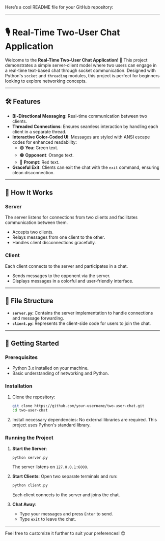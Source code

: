 Here’s a cool README file for your GitHub repository:

---

# 🎙️ Real-Time Two-User Chat Application

Welcome to the **Real-Time Two-User Chat Application**! 🚀 This project demonstrates a simple server-client model where two users can engage in a real-time text-based chat through socket communication. Designed with Python's `socket` and `threading` modules, this project is perfect for beginners looking to explore networking concepts.

---

## 🛠️ Features

- **Bi-Directional Messaging**: Real-time communication between two clients.  
- **Threaded Connections**: Ensures seamless interaction by handling each client in a separate thread.  
- **Interactive Color-Coded UI**: Messages are styled with ANSI escape codes for enhanced readability:
  - 🟢 **You**: Green text.
  - 🟠 **Opponent**: Orange text.
  - 🔴 **Prompt**: Red text.  
- **Graceful Exit**: Clients can exit the chat with the `exit` command, ensuring clean disconnection.  

---

## 🚀 How It Works

### Server
The server listens for connections from two clients and facilitates communication between them.  
- Accepts two clients.  
- Relays messages from one client to the other.  
- Handles client disconnections gracefully.  

### Client
Each client connects to the server and participates in a chat.  
- Sends messages to the opponent via the server.  
- Displays messages in a colorful and user-friendly interface.  

---

## 📂 File Structure

- **`server.py`**: Contains the server implementation to handle connections and message forwarding.  
- **`client.py`**: Represents the client-side code for users to join the chat.  

---

## 🚀 Getting Started

### Prerequisites
- Python 3.x installed on your machine.  
- Basic understanding of networking and Python.  

### Installation
1. Clone the repository:
   ```bash
   git clone https://github.com/your-username/two-user-chat.git
   cd two-user-chat
   ```
2. Install necessary dependencies:
   No external libraries are required. This project uses Python's standard library.  

### Running the Project

1. **Start the Server**:
   ```bash
   python server.py
   ```
   The server listens on `127.0.0.1:6000`.  

2. **Start Clients**:
   Open two separate terminals and run:
   ```bash
   python client.py
   ```
   Each client connects to the server and joins the chat.  

3. **Chat Away**:
   - Type your messages and press `Enter` to send.
   - Type `exit` to leave the chat.

---


Feel free to customize it further to suit your preferences! 😊
